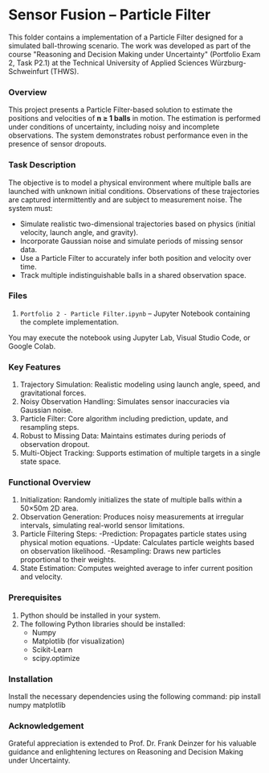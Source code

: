 # Sensor Fusion – Particle Filter

This folder contains a implementation of a Particle Filter designed for a simulated ball-throwing scenario. The work was developed as part of the course "Reasoning and Decision Making under Uncertainty" (Portfolio Exam 2, Task P2.1) at the Technical University of Applied Sciences Würzburg-Schweinfurt (THWS).


### Overview

This project presents a Particle Filter-based solution to estimate the positions and velocities of **n ≥ 1 balls** in motion. The estimation is performed under conditions of uncertainty, including noisy and incomplete observations. The system demonstrates robust performance even in the presence of sensor dropouts.

### Task Description

The objective is to model a physical environment where multiple balls are launched with unknown initial conditions. Observations of these trajectories are captured intermittently and are subject to measurement noise. The system must:

- Simulate realistic two-dimensional trajectories based on physics (initial velocity, launch angle, and gravity).
- Incorporate Gaussian noise and simulate periods of missing sensor data.
- Use a Particle Filter to accurately infer both position and velocity over time.
- Track multiple indistinguishable balls in a shared observation space.

###  Files

1. `Portfolio 2 - Particle Filter.ipynb` – Jupyter Notebook containing the complete implementation.

You may execute the notebook using Jupyter Lab, Visual Studio Code, or Google Colab.

### Key Features

1. Trajectory Simulation: Realistic modeling using launch angle, speed, and gravitational forces.
2. Noisy Observation Handling: Simulates sensor inaccuracies via Gaussian noise.
3. Particle Filter: Core algorithm including prediction, update, and resampling steps.
4. Robust to Missing Data: Maintains estimates during periods of observation dropout.
5. Multi-Object Tracking: Supports estimation of multiple targets in a single state space.

### Functional Overview

1. Initialization: Randomly initializes the state of multiple balls within a 50×50m 2D area.
2. Observation Generation: Produces noisy measurements at irregular intervals, simulating real-world sensor limitations.
3. Particle Filtering Steps:
   -Prediction: Propagates particle states using physical motion equations.
   -Update: Calculates particle weights based on observation likelihood.
   -Resampling: Draws new particles proportional to their weights.
4. State Estimation: Computes weighted average to infer current position and velocity.

### Prerequisites

1. Python should be installed in your system.
2. The following Python libraries should be installed:
   - Numpy
   - Matplotlib (for visualization)
   - Scikit-Learn
   - scipy.optimize

### Installation

Install the necessary dependencies using the following command:
pip install numpy matplotlib

### Acknowledgement

Grateful appreciation is extended to Prof. Dr. Frank Deinzer for his valuable guidance and enlightening lectures on Reasoning and Decision Making under Uncertainty.






